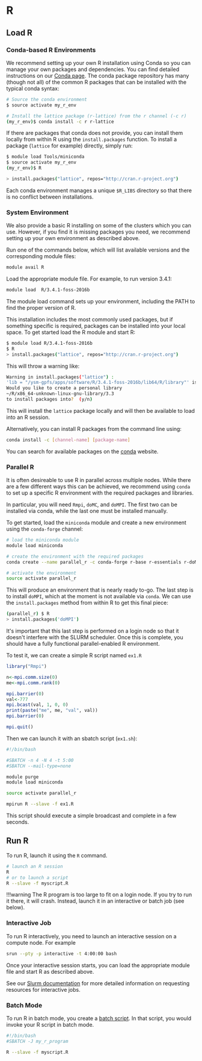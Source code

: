 # R

## Load R

### Conda-based R Environments

We recommend setting up your own R installation using Conda so you can manage your own packages and dependencies.
You can find detailed instructions on our [Conda page](/clusters-at-yale/guides/conda).
The conda package repository has many (though not all) of the common R packages that can be installed with the typical conda syntax:

```sh
# Source the conda environment
$ source activate my_r_env

# Install the lattice package (r-lattice) from the r channel (-c r)
(my_r_env)$ conda install -c r r-lattice

```
If there are packages that conda does not provide, you can install them locally from within R using the `install.packages` function.
To install a package (`lattice` for example) directly, simply run:

```sh
$ module load Tools/miniconda
$ source activate my_r_env
(my_r_env)$ R

> install.packages("lattice", repos="http://cran.r-project.org")

```

Each conda environment manages a unique `$R_LIBS` directory so that there is no conflict between installations.

### System Environment

We also provide a basic R installing on some of the clusters which you can use. However, if you find it is missing packages you need, we recommend setting up your own environment as described above.

Run one of the commands below, which will list available versions and the corresponding module files:

``` bash
module avail R
```

Load the appropriate module file. For example, to run version 3.4.1:

``` bash
module load  R/3.4.1-foss-2016b
```

The module load command sets up your environment, including the PATH to find the proper version of R.

This installation includes the most commonly used packages, but if something specific is required, packages can be installed into your local space.
To get started load the R module and start R:

```bash
$ module load R/3.4.1-foss-2016b
$ R
> install.packages("lattice", repos="http://cran.r-project.org")

```

This will throw a warning like:

```bash
Warning in install.packages("lattice") :
'lib = "/ysm-gpfs/apps/software/R/3.4.1-foss-2016b/lib64/R/library"' is not writable
Would you like to create a personal library
~/R/x86_64-unknown-linux-gnu-library/3.3
to install packages into?  (y/n)
```

This will install the `lattice` package locally and will then be available to load into an R session.

Alternatively, you can install R packages from the command line using:

```bash
conda install -c [channel-name] [package-name]
```
You can search for available packages on the [conda](https://anaconda.org) website.

### Parallel R

It is often desireable to use R in parallel across multiple nodes. 
While there are a few different ways this can be achieved, we recommend using `conda` to set up a 
specific R environment with the required packages and libraries.

In particular, you will need `Rmpi`, `doMC`, and `doMPI`. The first two can be installed via conda, 
while the last one must be installed manually.

To get started, load the `miniconda` module and create a new environment using the `conda-forge` 
channel:

```bash
# load the miniconda module
module load miniconda

# create the environment with the required packages
conda create --name parallel_r -c conda-forge r-base r-essentials r-doMC r-Rmpi

# activate the environment
source activate parallel_r
```

This will produce an environment that is nearly ready to-go. 
The last step is to install `doMPI`, which at the moment is not available via `conda`.
We can use the `install.packages` method from within R to get this final piece:
```bash
(parallel_r) $ R
> install.packages('doMPI')
```
It's important that this last step is performed on a login node so that it doesn't interfere with 
the SLURM scheduler. 
Once this is complete, you should have a fully functional parallel-enabled R environment.

To test it, we can create a simple R script named `ex1.R`

```R
library("Rmpi")

n<-mpi.comm.size(0)
me<-mpi.comm.rank(0)

mpi.barrier(0)
val<-777
mpi.bcast(val, 1, 0, 0)
print(paste("me", me, "val", val))
mpi.barrier(0)

mpi.quit()

```

Then we can launch it with an sbatch script (`ex1.sh`):

```sh
#!/bin/bash

#SBATCH -n 4 -N 4 -t 5:00
#SBATCH --mail-type=none

module purge
module load miniconda

source activate parallel_r

mpirun R --slave -f ex1.R
```

This script should execute a simple broadcast and complete in a few seconds. 

## Run R

To run R, launch it using the `R` command.

``` bash
# launch an R session
R
# or to launch a script
R --slave -f myscript.R
```



!!!warning
    The R program is too large to fit on a login node. If you try to run it there, it will crash. Instead, launch it in an interactive or batch job (see below).

### Interactive Job

To run R interactively, you need to launch an interactive session on a compute node. For example

``` bash
srun --pty -p interactive -t 4:00:00 bash
```

Once your interactive session starts, you can load the appropriate module file and start R as described above.

See our [Slurm documentation](/clusters-at-yale/job-scheduling) for more detailed information on requesting resources for interactive jobs.

### Batch Mode

To run R in batch mode, you create a [batch script](/clusters-at-yale/job-scheduling). In that script, you would invoke your R script in batch mode.

``` bash
#!/bin/bash
#SBATCH -J my_r_program

R --slave -f myscript.R
```
